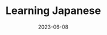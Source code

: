 ---
title: "Learning Japanese"
description: "
                I have been learning Japanese in my last semester at college just on my own for fun. I have finished one of the class textbooks and hope to continue learning during my trip to Japan.
                "
date: 2023-06-08
thumbnail: 
link: 
---